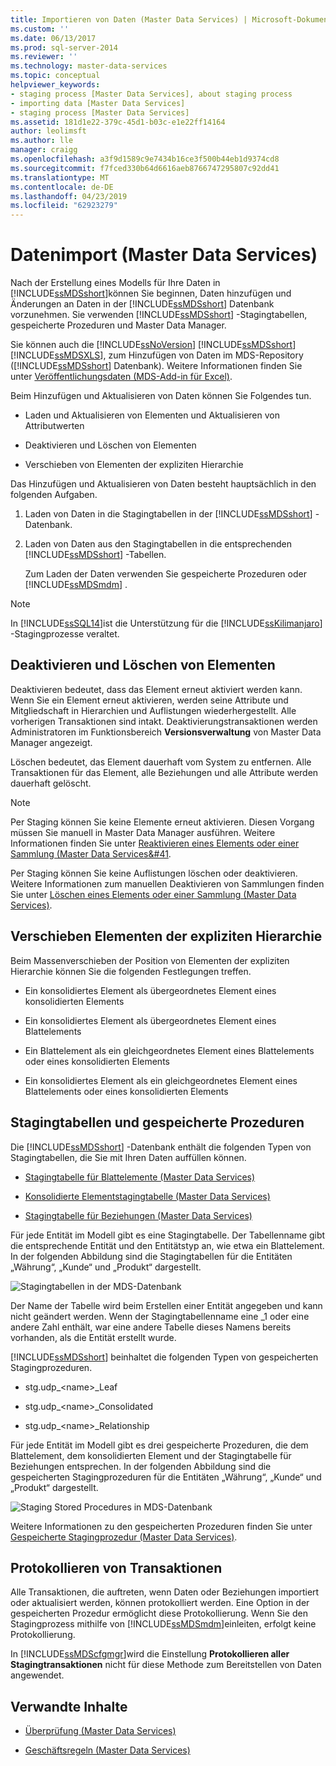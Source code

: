 ```yaml
---
title: Importieren von Daten (Master Data Services) | Microsoft-Dokumentation
ms.custom: ''
ms.date: 06/13/2017
ms.prod: sql-server-2014
ms.reviewer: ''
ms.technology: master-data-services
ms.topic: conceptual
helpviewer_keywords:
- staging process [Master Data Services], about staging process
- importing data [Master Data Services]
- staging process [Master Data Services]
ms.assetid: 181d1e22-379c-45d1-b03c-e1e22ff14164
author: leolimsft
ms.author: lle
manager: craigg
ms.openlocfilehash: a3f9d1589c9e7434b16ce3f500b44eb1d9374cd8
ms.sourcegitcommit: f7fced330b64d6616aeb8766747295807c92dd41
ms.translationtype: MT
ms.contentlocale: de-DE
ms.lasthandoff: 04/23/2019
ms.locfileid: "62923279"
---
```

# <a name="data-import-master-data-services"></a>Datenimport (Master Data Services)
  Nach der Erstellung eines Modells für Ihre Daten in [!INCLUDE[ssMDSshort](../includes/ssmdsshort-md.md)]können Sie beginnen, Daten hinzufügen und Änderungen an Daten in der [!INCLUDE[ssMDSshort](../includes/ssmdsshort-md.md)] Datenbank vorzunehmen.   Sie verwenden [!INCLUDE[ssMDSshort](../includes/ssmdsshort-md.md)] -Stagingtabellen, gespeicherte Prozeduren und Master Data Manager.  
  
 Sie können auch die [!INCLUDE[ssNoVersion](../includes/ssnoversion-md.md)] [!INCLUDE[ssMDSshort](../includes/ssmdsshort-md.md)] [!INCLUDE[ssMDSXLS](../includes/ssmdsxls-md.md)], zum Hinzufügen von Daten im MDS-Repository ([!INCLUDE[ssMDSshort](../includes/ssmdsshort-md.md)] Datenbank). Weitere Informationen finden Sie unter [Veröffentlichungsdaten &#40;MDS-Add-in für Excel&#41;](microsoft-excel-add-in/overview-importing-data-from-excel-mds-add-in-for-excel.md).  
  
 Beim Hinzufügen und Aktualisieren von Daten können Sie Folgendes tun.  
  
-   Laden und Aktualisieren von Elementen und Aktualisieren von Attributwerten  
  
-   Deaktivieren und Löschen von Elementen  
  
-   Verschieben von Elementen der expliziten Hierarchie  
  
 Das Hinzufügen und Aktualisieren von Daten besteht hauptsächlich in den folgenden Aufgaben.  
  
1.  Laden von Daten in die Stagingtabellen in der [!INCLUDE[ssMDSshort](../includes/ssmdsshort-md.md)] -Datenbank.  
  
2.  Laden von Daten aus den Stagingtabellen in die entsprechenden [!INCLUDE[ssMDSshort](../includes/ssmdsshort-md.md)] -Tabellen.  
  
     Zum Laden der Daten verwenden Sie gespeicherte Prozeduren oder [!INCLUDE[ssMDSmdm](../includes/ssmdsmdm-md.md)] .  
  
> [!NOTE]  
>  In [!INCLUDE[ssSQL14](../includes/sssql14-md.md)]ist die Unterstützung für die [!INCLUDE[ssKilimanjaro](../includes/sskilimanjaro-md.md)] -Stagingprozesse veraltet.  
  
## <a name="deactivating-and-deleting-members"></a>Deaktivieren und Löschen von Elementen  
 Deaktivieren bedeutet, dass das Element erneut aktiviert werden kann. Wenn Sie ein Element erneut aktivieren, werden seine Attribute und Mitgliedschaft in Hierarchien und Auflistungen wiederhergestellt. Alle vorherigen Transaktionen sind intakt. Deaktivierungstransaktionen werden Administratoren im Funktionsbereich **Versionsverwaltung** von Master Data Manager angezeigt.  
  
 Löschen bedeutet, das Element dauerhaft vom System zu entfernen. Alle Transaktionen für das Element, alle Beziehungen und alle Attribute werden dauerhaft gelöscht.  
  
> [!NOTE]  
>  Per Staging können Sie keine Elemente erneut aktivieren. Diesen Vorgang müssen Sie manuell in Master Data Manager ausführen. Weitere Informationen finden Sie unter [Reaktivieren eines Elements oder einer Sammlung &#40;Master Data Services&#41](reactivate-a-member-or-collection-master-data-services.md).  
>   
>  Per Staging können Sie keine Auflistungen löschen oder deaktivieren. Weitere Informationen zum manuellen Deaktivieren von Sammlungen finden Sie unter [Löschen eines Elements oder einer Sammlung &#40;Master Data Services&#41;](../../2014/master-data-services/delete-a-member-or-collection-master-data-services.md).  
  
## <a name="moving-explicit-hierarchy-members"></a>Verschieben Elementen der expliziten Hierarchie  
 Beim Massenverschieben der Position von Elementen der expliziten Hierarchie können Sie die folgenden Festlegungen treffen.  
  
-   Ein konsolidiertes Element als übergeordnetes Element eines konsolidierten Elements  
  
-   Ein konsolidiertes Element als übergeordnetes Element eines Blattelements  
  
-   Ein Blattelement als ein gleichgeordnetes Element eines Blattelements oder eines konsolidierten Elements  
  
-   Ein konsolidiertes Element als ein gleichgeordnetes Element eines Blattelements oder eines konsolidierten Elements  
  
## <a name="staging-tables-and-stored-procedures"></a>Stagingtabellen und gespeicherte Prozeduren  
 Die [!INCLUDE[ssMDSshort](../includes/ssmdsshort-md.md)] -Datenbank enthält die folgenden Typen von Stagingtabellen, die Sie mit Ihren Daten auffüllen können.  
  
-   [Stagingtabelle für Blattelemente &#40;Master Data Services&#41;](../../2014/master-data-services/leaf-member-staging-table-master-data-services.md)  
  
-   [Konsolidierte Elementstagingtabelle &#40;Master Data Services&#41;](../../2014/master-data-services/consolidated-member-staging-table-master-data-services.md)  
  
-   [Stagingtabelle für Beziehungen &#40;Master Data Services&#41;](../../2014/master-data-services/relationship-staging-table-master-data-services.md)  
  
 Für jede Entität im Modell gibt es eine Stagingtabelle. Der Tabellenname gibt die entsprechende Entität und den Entitätstyp an, wie etwa ein Blattelement. In der folgenden Abbildung sind die Stagingtabellen für die Entitäten „Währung“, „Kunde“ und „Produkt“ dargestellt.  
  
 ![Stagingtabellen in der MDS-Datenbank](../../2014/master-data-services/media/mds-stagingtables.png "Staging Tables in MDS database")  
  
 Der Name der Tabelle wird beim Erstellen einer Entität angegeben und kann nicht geändert werden. Wenn der Stagingtabellenname eine _1 oder eine andere Zahl enthält, war eine andere Tabelle dieses Namens bereits vorhanden, als die Entität erstellt wurde.  
  
 [!INCLUDE[ssMDSshort](../includes/ssmdsshort-md.md)] beinhaltet die folgenden Typen von gespeicherten Stagingprozeduren.  
  
-   stg.udp_\<name>_Leaf  
  
-   stg.udp_\<name>_Consolidated  
  
-   stg.udp_\<name>_Relationship  
  
 Für jede Entität im Modell gibt es drei gespeicherte Prozeduren, die dem Blattelement, dem konsolidierten Element und der Stagingtabelle für Beziehungen entsprechen.  In der folgenden Abbildung sind die gespeicherten Stagingprozeduren für die Entitäten „Währung“, „Kunde“ und „Produkt“ dargestellt.  
  
 ![Staging Stored Procedures in MDS-Datenbank](../../2014/master-data-services/media/mds-stagingstoredprocedures.png "Staging Stored Procedures in MDS-Datenbank")  
  
 Weitere Informationen zu den gespeicherten Prozeduren finden Sie unter [Gespeicherte Stagingprozedur &#40;Master Data Services&#41;](../../2014/master-data-services/staging-stored-procedure-master-data-services.md).  
  
## <a name="logging-transactions"></a>Protokollieren von Transaktionen  
 Alle Transaktionen, die auftreten, wenn Daten oder Beziehungen importiert oder aktualisiert werden, können protokolliert werden. Eine Option in der gespeicherten Prozedur ermöglicht diese Protokollierung. Wenn Sie den Stagingprozess mithilfe von [!INCLUDE[ssMDSmdm](../includes/ssmdsmdm-md.md)]einleiten, erfolgt keine Protokollierung.  
  
 In [!INCLUDE[ssMDScfgmgr](../includes/ssmdscfgmgr-md.md)]wird die Einstellung **Protokollieren aller Stagingtransaktionen** nicht für diese Methode zum Bereitstellen von Daten angewendet.  
  
## <a name="related-content"></a>Verwandte Inhalte  
  
-   [Überprüfung &#40;Master Data Services&#41;](../../2014/master-data-services/validation-master-data-services.md)  
  
-   [Geschäftsregeln &#40;Master Data Services&#41;](../../2014/master-data-services/business-rules-master-data-services.md)  
  
  
